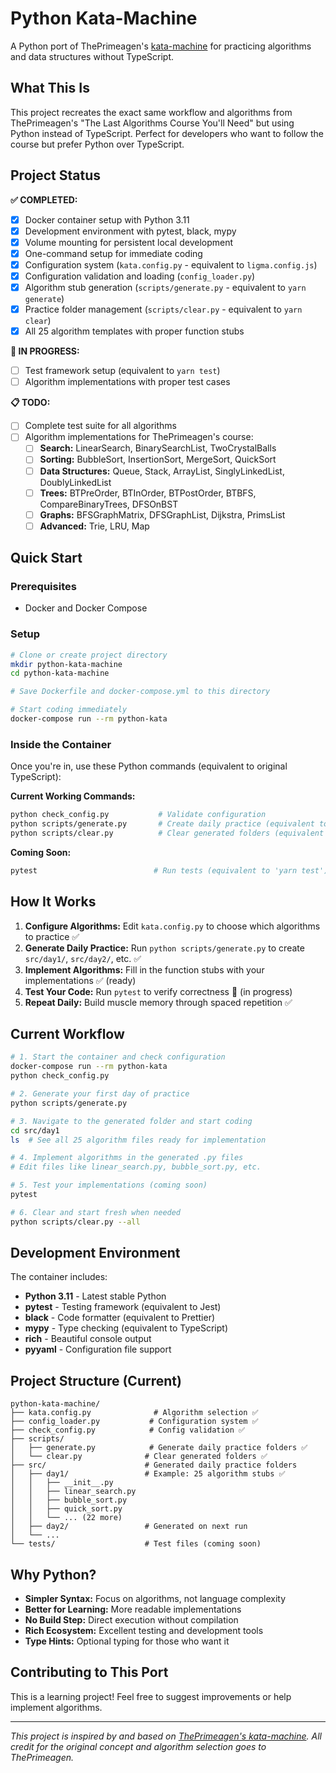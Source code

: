 # Python Kata-Machine

A Python port of ThePrimeagen's [kata-machine](https://github.com/ThePrimeagen/kata-machine) for practicing algorithms and data structures without TypeScript.

## What This Is

This project recreates the exact same workflow and algorithms from ThePrimeagen's "The Last Algorithms Course You'll Need" but using Python instead of TypeScript. Perfect for developers who want to follow the course but prefer Python over TypeScript.

## Project Status

**✅ COMPLETED:**
- [x] Docker container setup with Python 3.11
- [x] Development environment with pytest, black, mypy
- [x] Volume mounting for persistent local development
- [x] One-command setup for immediate coding
- [x] Configuration system (`kata.config.py` - equivalent to `ligma.config.js`)
- [x] Configuration validation and loading (`config_loader.py`)
- [x] Algorithm stub generation (`scripts/generate.py` - equivalent to `yarn generate`)
- [x] Practice folder management (`scripts/clear.py` - equivalent to `yarn clear`)
- [x] All 25 algorithm templates with proper function stubs

**🚧 IN PROGRESS:**
- [ ] Test framework setup (equivalent to `yarn test`)
- [ ] Algorithm implementations with proper test cases

**📋 TODO:**
- [ ] Complete test suite for all algorithms
- [ ] Algorithm implementations for ThePrimeagen's course:
  - [ ] **Search:** LinearSearch, BinarySearchList, TwoCrystalBalls
  - [ ] **Sorting:** BubbleSort, InsertionSort, MergeSort, QuickSort
  - [ ] **Data Structures:** Queue, Stack, ArrayList, SinglyLinkedList, DoublyLinkedList
  - [ ] **Trees:** BTPreOrder, BTInOrder, BTPostOrder, BTBFS, CompareBinaryTrees, DFSOnBST
  - [ ] **Graphs:** BFSGraphMatrix, DFSGraphList, Dijkstra, PrimsList
  - [ ] **Advanced:** Trie, LRU, Map

## Quick Start

### Prerequisites
- Docker and Docker Compose

### Setup
```bash
# Clone or create project directory
mkdir python-kata-machine
cd python-kata-machine

# Save Dockerfile and docker-compose.yml to this directory

# Start coding immediately
docker-compose run --rm python-kata
```

### Inside the Container
Once you're in, use these Python commands (equivalent to original TypeScript):

**Current Working Commands:**
```bash
python check_config.py           # Validate configuration
python scripts/generate.py       # Create daily practice (equivalent to 'yarn generate')
python scripts/clear.py          # Clear generated folders (equivalent to 'yarn clear')
```

**Coming Soon:**
```bash
pytest                          # Run tests (equivalent to 'yarn test')
```

## How It Works

1. **Configure Algorithms:** Edit `kata.config.py` to choose which algorithms to practice ✅
2. **Generate Daily Practice:** Run `python scripts/generate.py` to create `src/day1/`, `src/day2/`, etc. ✅
3. **Implement Algorithms:** Fill in the function stubs with your implementations ✅ (ready)
4. **Test Your Code:** Run `pytest` to verify correctness 🚧 (in progress)
5. **Repeat Daily:** Build muscle memory through spaced repetition ✅

## Current Workflow

```bash
# 1. Start the container and check configuration
docker-compose run --rm python-kata
python check_config.py

# 2. Generate your first day of practice
python scripts/generate.py

# 3. Navigate to the generated folder and start coding
cd src/day1
ls  # See all 25 algorithm files ready for implementation

# 4. Implement algorithms in the generated .py files
# Edit files like linear_search.py, bubble_sort.py, etc.

# 5. Test your implementations (coming soon)
pytest

# 6. Clear and start fresh when needed
python scripts/clear.py --all
```

## Development Environment

The container includes:
- **Python 3.11** - Latest stable Python
- **pytest** - Testing framework (equivalent to Jest)
- **black** - Code formatter (equivalent to Prettier)
- **mypy** - Type checking (equivalent to TypeScript)
- **rich** - Beautiful console output
- **pyyaml** - Configuration file support

## Project Structure (Current)

```
python-kata-machine/
├── kata.config.py              # Algorithm selection ✅
├── config_loader.py           # Configuration system ✅
├── check_config.py            # Config validation ✅
├── scripts/
│   ├── generate.py            # Generate daily practice folders ✅
│   └── clear.py              # Clear generated folders ✅
├── src/                      # Generated daily practice folders
│   ├── day1/                 # Example: 25 algorithm stubs ✅
│   │   ├── __init__.py
│   │   ├── linear_search.py
│   │   ├── bubble_sort.py
│   │   ├── quick_sort.py
│   │   └── ... (22 more)
│   ├── day2/                 # Generated on next run
│   └── ...
└── tests/                    # Test files (coming soon)
```

## Why Python?

- **Simpler Syntax:** Focus on algorithms, not language complexity
- **Better for Learning:** More readable implementations
- **No Build Step:** Direct execution without compilation
- **Rich Ecosystem:** Excellent testing and development tools
- **Type Hints:** Optional typing for those who want it

## Contributing to This Port

This is a learning project! Feel free to suggest improvements or help implement algorithms.

---

*This project is inspired by and based on [ThePrimeagen's kata-machine](https://github.com/ThePrimeagen/kata-machine). All credit for the original concept and algorithm selection goes to ThePrimeagen.*
